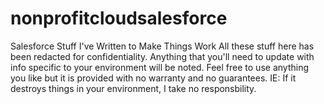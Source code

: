 # nonprofitcloudsalesforce
Salesforce Stuff I've Written to Make Things Work
All these stuff here has been redacted for confidentiality. Anything that you'll need to update with info specific to your environment
will be noted.
Feel free to use anything you like but it is provided with no warranty and no guarantees.
IE: If it destroys things in your environment, I take no responsbility. 
